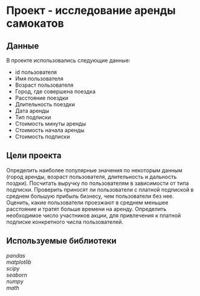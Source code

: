 # Проект - исследование аренды самокатов

## Данные

В проекте использовались следующие данные:
* id пользователя
* Имя пользователя
* Возраст пользователя
* Город, где совершена поездка
* Расстояние поездки
* Длительность поездки
* Дата аренды
* Тип подписки
* Стоимость минуты аренды
* Стоимость начала аренды
* Стоимость подписки

## Цели проекта

Определить наиболее популярные значения по некоторым данным (город аренды, возраст пользователя, длительность и дальность поздки). Посчитать выручку по пользователям в зависимости от типа подписки. Проверить приносят ли пользователи с платной подпиской в среднем большую прибыль бизнесу, чем пользователи без нее. Оценить, какие пользователи проезжают в среднем меньшее расстояние и тратят больше времени на аренду. Определить необходимое число участников акции, для привлечения к платной подписке конкретного числа пользователей.

## Используемые библиотеки

*pandas*  
*matplotlib*  
*scipy*  
*seaborn*  
*numpy*  
*math*